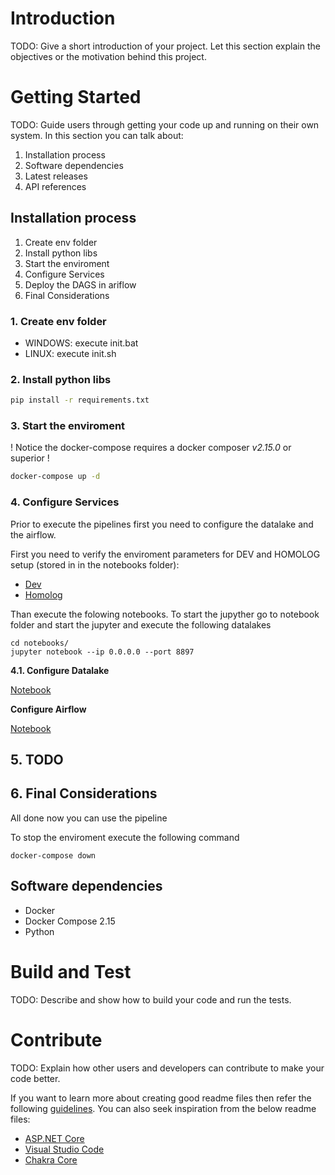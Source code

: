 # Introduction 
TODO: Give a short introduction of your project. Let this section explain the objectives or the motivation behind this project. 

# Getting Started
TODO: Guide users through getting your code up and running on their own system. In this section you can talk about:
1.	Installation process
2.	Software dependencies
3.	Latest releases
4.	API references

## Installation process

1. Create env folder
2. Install python libs
3. Start the enviroment
4. Configure Services
5. Deploy the DAGS in ariflow
6. Final Considerations


### 1. Create env folder
- WINDOWS: execute init.bat
- LINUX: execute init.sh

### 2. Install python libs

```bash
pip install -r requirements.txt
```

### 3. Start the enviroment

! Notice the docker-compose requires a docker composer *v2.15.0* or superior !

```bash
docker-compose up -d
```

### 4. Configure Services

Prior to execute the pipelines first you need to configure the datalake and the airflow.

First you need to verify the enviroment parameters for DEV and HOMOLOG setup (stored in in the notebooks folder):

- [Dev](notebooks/config-dev.ini)
- [Homolog](notebooks/config-homolog.ini)

Than execute the folowing notebooks. To start the jupyther go to notebook folder and start the jupyter and execute the following datalakes

```
cd notebooks/
jupyter notebook --ip 0.0.0.0 --port 8897
```

**4.1. Configure Datalake**

[Notebook](notebooks/configure_datalake.ipynb)

**Configure Airflow**

[Notebook](notebooks/configure_airflow.ipynb)

## 5. TODO

## 6. Final Considerations

All done now you can use the pipeline

To stop the enviroment execute the following command

```
docker-compose down
```

## Software dependencies

- Docker
- Docker Compose 2.15
- Python


# Build and Test
TODO: Describe and show how to build your code and run the tests. 

# Contribute
TODO: Explain how other users and developers can contribute to make your code better. 

If you want to learn more about creating good readme files then refer the following [guidelines](https://docs.microsoft.com/en-us/azure/devops/repos/git/create-a-readme?view=azure-devops). You can also seek inspiration from the below readme files:
- [ASP.NET Core](https://github.com/aspnet/Home)
- [Visual Studio Code](https://github.com/Microsoft/vscode)
- [Chakra Core](https://github.com/Microsoft/ChakraCore)
